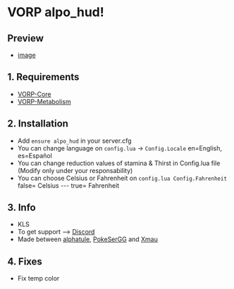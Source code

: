 # VORP alpo_hud!

## Preview
- [image](https://cdn.discordapp.com/attachments/704317933353959432/730292404367654912/Screenshot_225.png)

## 1. Requirements

- [VORP-Core](https://github.com/VORPCORE/VORP-Core)
- [VORP-Metabolism](https://github.com/VORPCORE/VORP-Metabolism)

## 2. Installation

- Add ```ensure alpo_hud``` in your server.cfg
- You can change language on ```config.lua``` -> ```Config.Locale``` en=English, es=Español
- You can change reduction values of stamina & Thirst in Config.lua file (Modify only under your responsability)
- You can choose Celsius or Fahrenheit on ```config.lua Config.Fahrenheit``` false= Celsius --- true= Fahrenheit

## 3. Info
- KLS
- To get support --> [Discord](http://discord.vorpcore.com/)
- Made between [alphatule](https://github.com/alphatule), [PokeSerGG](https://github.com/PokeSerGG) and [Xmau](https://github.com/Xmaught)

## 4. Fixes
- Fix temp color
